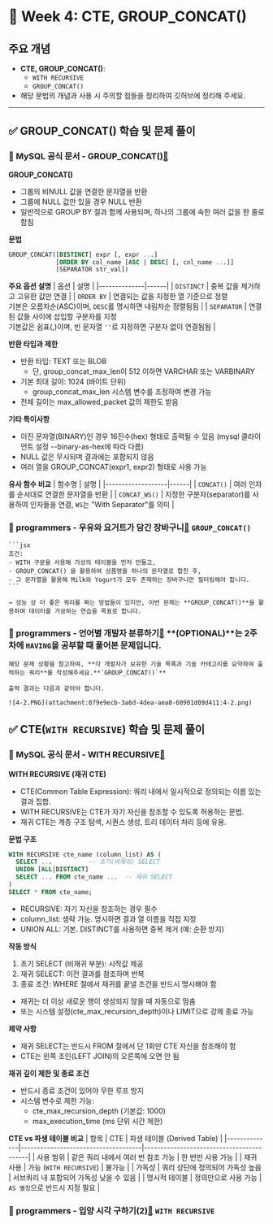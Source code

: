 # **📌 Week 4: CTE, GROUP_CONCAT()**

## **주요 개념**

- **CTE, GROUP_CONCAT()**:
    - `WITH RECURSIVE`
    - `GROUP_CONCAT()`
- 해당 문법의 개념과 사용 시 주의할 점들을 정리하여 깃허브에 정리해 주세요.

---

## **✅ GROUP_CONCAT() 학습 및 문제 풀이**

### 📖 MySQL 공식 문서 - GROUP_CONCAT()[🔗](https://dev.mysql.com/doc/refman/8.0/en/aggregate-functions.html#function_group-concat)

**GROUP_CONCAT()**
- 그룹의 비NULL 값을 연결한 문자열을 반환
- 그룹에 NULL 값만 있을 경우 NULL 반환
- 일반적으로 GROUP BY 절과 함께 사용되며, 하나의 그룹에 속한 여러 값을 한 줄로 합침

**문법**
```sql
GROUP_CONCAT([DISTINCT] expr [, expr ...]
             [ORDER BY col_name [ASC | DESC] [, col_name ...]]
             [SEPARATOR str_val])
```

**주요 옵션 설명**
| 옵션         | 설명 |
|--------------|------|
| `DISTINCT`   | 중복 값을 제거하고 고유한 값만 연결 |
| `ORDER BY`   | 연결되는 값을 지정한 열 기준으로 정렬<br>기본은 오름차순(ASC)이며, `DESC`를 명시하면 내림차순 정렬됨됨 |
| `SEPARATOR`  | 연결된 값들 사이에 삽입할 구분자를 지정<br>기본값은 쉼표(,)이며, 빈 문자열 `''`로 지정하면 구분자 없이 연결됨됨 |

**반환 타입과 제한**
- 반환 타입: TEXT 또는 BLOB
    - 단, group_concat_max_len이 512 이하면 VARCHAR 또는 VARBINARY
- 기본 최대 길이: 1024 (바이트 단위)
    - group_concat_max_len 시스템 변수를 조정하여 변경 가능
- 전체 길이는 max_allowed_packet 값의 제한도 받음

**기타 특이사항**
- 이진 문자열(BINARY)인 경우 16진수(hex) 형태로 출력될 수 있음 (mysql 클라이언트 설정 --binary-as-hex에 따라 다름)
- NULL 값은 무시되며 결과에는 포함되지 않음
- 여러 열을 GROUP_CONCAT(expr1, expr2) 형태로 사용 가능

**유사 함수 비교**
| 함수명            | 설명 |
|-------------------|------|
| `CONCAT()`        | 여러 인자를 순서대로 연결한 문자열을 반환 |
| `CONCAT_WS()`     | 지정한 구분자(separator)를 사용하여 인자들을 연결, `WS`는 "With Separator"를 의미 |

### 📝 programmers - 우유와 요거트가 담긴 장바구니[🔗](https://school.programmers.co.kr/learn/courses/30/lessons/62284) `GROUP_CONCAT()`

    ```jsx
    조건:
    - WITH 구문을 사용해 가상의 테이블을 먼저 만들고,
    - GROUP_CONCAT() 을 활용하여 상품명을 하나의 문자열로 합친 후,
    - 그 문자열을 활용해 Milk와 Yogurt가 모두 존재하는 장바구니만 필터링해야 합니다.
    ```
    
    → 성능 상 더 좋은 쿼리를 짜는 방법들이 있지만, 이번 문제는 **GROUP_CONCAT()**을 활용하여 데이터를 가공하는 연습을 목표로 합니다.
    
### 📝 programmers - 언어별 개발자 분류하기[🔗](https://school.programmers.co.kr/learn/courses/30/lessons/276036) **(OPTIONAL)**는 2주차에 `HAVING`을 공부할 때 풀어본 문제입니다.
    
    해당 문제 상황을 참고하여, **각 개발자가 보유한 기술 목록과 기술 카테고리를 요약하여 출력하는 쿼리**를 작성해주세요.**`GROUP_CONCAT()`**
    
    출력 결과는 다음과 같아야 합니다.
    
    ![4-2.PNG](attachment:079e9ecb-3a6d-4dea-aea8-60981d09d411:4-2.png)
    

## **✅ CTE(`WITH RECURSIVE`) 학습 및 문제 풀이**

### 📖 MySQL 공식 문서 - WITH RECURSIVE[🔗](https://dev.mysql.com/doc/refman/8.0/en/with.html)

**WITH RECURSIVE (재귀 CTE)**
- CTE(Common Table Expression): 쿼리 내에서 일시적으로 정의되는 이름 있는 결과 집합.
- WITH RECURSIVE는 CTE가 자기 자신을 참조할 수 있도록 허용하는 문법.
- 재귀 CTE는 계층 구조 탐색, 시퀀스 생성, 트리 데이터 처리 등에 유용.

**문법 구조**
```sql
WITH RECURSIVE cte_name (column_list) AS (
  SELECT ...          -- 초기(비재귀) SELECT
  UNION [ALL|DISTINCT]
  SELECT ... FROM cte_name ...  -- 재귀 SELECT
)
SELECT * FROM cte_name;
```
- RECURSIVE: 자기 자신을 참조하는 경우 필수
- column_list: 생략 가능. 명시하면 결과 열 이름을 직접 지정
- UNION ALL: 기본. DISTINCT를 사용하면 중복 제거 (예: 순환 방지)

**작동 방식**
1. 초기 SELECT (비재귀 부분): 시작값 제공
2. 재귀 SELECT: 이전 결과를 참조하며 반복
3. 종료 조건: WHERE 절에서 재귀를 끝낼 조건을 반드시 명시해야 함
- 재귀는 더 이상 새로운 행이 생성되지 않을 때 자동으로 멈춤
- 또는 시스템 설정(cte_max_recursion_depth)이나 LIMIT으로 강제 종료 가능

**제약 사항**
- 재귀 SELECT는 반드시 FROM 절에서 단 1회만 CTE 자신을 참조해야 함
- CTE는 왼쪽 조인(LEFT JOIN)의 오른쪽에 오면 안 됨

**재귀 깊이 제한 및 종료 조건**
- 반드시 종료 조건이 있어야 무한 루프 방지
- 시스템 변수로 제한 가능:
    - cte_max_recursion_depth (기본값: 1000)
    - max_execution_time (ms 단위 시간 제한)

**CTE vs 파생 테이블 비교**
| 항목         | CTE                                | 파생 테이블 (Derived Table)             |
|--------------|-------------------------------------|------------------------------------------|
| 사용 범위    | 같은 쿼리 내에서 여러 번 참조 가능 | 한 번만 사용 가능                        |
| 재귀 사용    | 가능 (`WITH RECURSIVE`)            | 불가능                                   |
| 가독성       | 쿼리 상단에 정의되어 가독성 높음    | 서브쿼리 내 포함되어 가독성 낮을 수 있음 |
| 명시적 테이블 | 정의만으로 사용 가능               | `AS 별칭`으로 반드시 지정 필요           |


### 📝 programmers - 입양 시각 구하기(2)[🔗](https://school.programmers.co.kr/learn/courses/30/lessons/59413) `WITH RECURSIVE`

